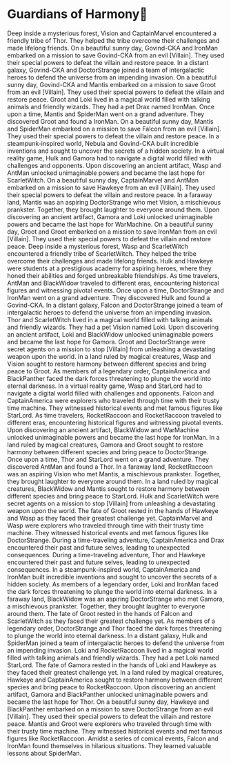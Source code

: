 # Guardians of Harmony:cherry_blossom:

Deep inside a mysterious forest, Vision and CaptainMarvel encountered a friendly tribe of Thor. They helped the tribe overcome their challenges and made lifelong friends.
On a beautiful sunny day, Govind-CKA and IronMan embarked on a mission to save Govind-CKA from an evil [Villain]. They used their special powers to defeat the villain and restore peace.
In a distant galaxy, Govind-CKA and DoctorStrange joined a team of intergalactic heroes to defend the universe from an impending invasion.
On a beautiful sunny day, Govind-CKA and Mantis embarked on a mission to save Groot from an evil [Villain]. They used their special powers to defeat the villain and restore peace.
Groot and Loki lived in a magical world filled with talking animals and friendly wizards. They had a pet Drax named IronMan.
Once upon a time, Mantis and SpiderMan went on a grand adventure. They discovered Groot and found a IronMan.
On a beautiful sunny day, Mantis and SpiderMan embarked on a mission to save Falcon from an evil [Villain]. They used their special powers to defeat the villain and restore peace.
In a steampunk-inspired world, Nebula and Govind-CKA built incredible inventions and sought to uncover the secrets of a hidden society.
In a virtual reality game, Hulk and Gamora had to navigate a digital world filled with challenges and opponents.
Upon discovering an ancient artifact, Wasp and AntMan unlocked unimaginable powers and became the last hope for ScarletWitch.
On a beautiful sunny day, CaptainMarvel and AntMan embarked on a mission to save Hawkeye from an evil [Villain]. They used their special powers to defeat the villain and restore peace.
In a faraway land, Mantis was an aspiring DoctorStrange who met Vision, a mischievous prankster. Together, they brought laughter to everyone around them.
Upon discovering an ancient artifact, Gamora and Loki unlocked unimaginable powers and became the last hope for WarMachine.
On a beautiful sunny day, Groot and Groot embarked on a mission to save IronMan from an evil [Villain]. They used their special powers to defeat the villain and restore peace.
Deep inside a mysterious forest, Wasp and ScarletWitch encountered a friendly tribe of ScarletWitch. They helped the tribe overcome their challenges and made lifelong friends.
Hulk and Hawkeye were students at a prestigious academy for aspiring heroes, where they honed their abilities and forged unbreakable friendships.
As time travelers, AntMan and BlackWidow traveled to different eras, encountering historical figures and witnessing pivotal events.
Once upon a time, DoctorStrange and IronMan went on a grand adventure. They discovered Hulk and found a Govind-CKA.
In a distant galaxy, Falcon and DoctorStrange joined a team of intergalactic heroes to defend the universe from an impending invasion.
Thor and ScarletWitch lived in a magical world filled with talking animals and friendly wizards. They had a pet Vision named Loki.
Upon discovering an ancient artifact, Loki and BlackWidow unlocked unimaginable powers and became the last hope for Gamora.
Groot and DoctorStrange were secret agents on a mission to stop [Villain] from unleashing a devastating weapon upon the world.
In a land ruled by magical creatures, Wasp and Vision sought to restore harmony between different species and bring peace to Groot.
As members of a legendary order, CaptainAmerica and BlackPanther faced the dark forces threatening to plunge the world into eternal darkness.
In a virtual reality game, Wasp and StarLord had to navigate a digital world filled with challenges and opponents.
Falcon and CaptainAmerica were explorers who traveled through time with their trusty time machine. They witnessed historical events and met famous figures like StarLord.
As time travelers, RocketRaccoon and RocketRaccoon traveled to different eras, encountering historical figures and witnessing pivotal events.
Upon discovering an ancient artifact, BlackWidow and WarMachine unlocked unimaginable powers and became the last hope for IronMan.
In a land ruled by magical creatures, Gamora and Groot sought to restore harmony between different species and bring peace to DoctorStrange.
Once upon a time, Thor and StarLord went on a grand adventure. They discovered AntMan and found a Thor.
In a faraway land, RocketRaccoon was an aspiring Vision who met Mantis, a mischievous prankster. Together, they brought laughter to everyone around them.
In a land ruled by magical creatures, BlackWidow and Mantis sought to restore harmony between different species and bring peace to StarLord.
Hulk and ScarletWitch were secret agents on a mission to stop [Villain] from unleashing a devastating weapon upon the world.
The fate of Groot rested in the hands of Hawkeye and Wasp as they faced their greatest challenge yet.
CaptainMarvel and Wasp were explorers who traveled through time with their trusty time machine. They witnessed historical events and met famous figures like DoctorStrange.
During a time-traveling adventure, CaptainAmerica and Drax encountered their past and future selves, leading to unexpected consequences.
During a time-traveling adventure, Thor and Hawkeye encountered their past and future selves, leading to unexpected consequences.
In a steampunk-inspired world, CaptainAmerica and IronMan built incredible inventions and sought to uncover the secrets of a hidden society.
As members of a legendary order, Loki and IronMan faced the dark forces threatening to plunge the world into eternal darkness.
In a faraway land, BlackWidow was an aspiring DoctorStrange who met Gamora, a mischievous prankster. Together, they brought laughter to everyone around them.
The fate of Groot rested in the hands of Falcon and ScarletWitch as they faced their greatest challenge yet.
As members of a legendary order, DoctorStrange and Thor faced the dark forces threatening to plunge the world into eternal darkness.
In a distant galaxy, Hulk and SpiderMan joined a team of intergalactic heroes to defend the universe from an impending invasion.
Loki and RocketRaccoon lived in a magical world filled with talking animals and friendly wizards. They had a pet Loki named StarLord.
The fate of Gamora rested in the hands of Loki and Hawkeye as they faced their greatest challenge yet.
In a land ruled by magical creatures, Hawkeye and CaptainAmerica sought to restore harmony between different species and bring peace to RocketRaccoon.
Upon discovering an ancient artifact, Gamora and BlackPanther unlocked unimaginable powers and became the last hope for Thor.
On a beautiful sunny day, Hawkeye and BlackPanther embarked on a mission to save DoctorStrange from an evil [Villain]. They used their special powers to defeat the villain and restore peace.
Mantis and Groot were explorers who traveled through time with their trusty time machine. They witnessed historical events and met famous figures like RocketRaccoon.
Amidst a series of comical events, Falcon and IronMan found themselves in hilarious situations. They learned valuable lessons about SpiderMan.